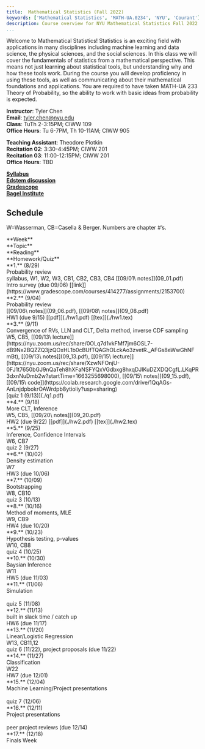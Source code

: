 ```yaml
---
title:  Mathematical Statistics (Fall 2022)
keywords: ['Mathematical Statistics', 'MATH-UA.0234', 'NYU', 'Courant']
description: Course overview for NYU Mathematical Statistics Fall 2022
...
```


Welcome to Mathematical Statistics! 
Statistics is an exciting field with applications in many disciplines including machine learning and data science, the physical sciences, and the social sciences. 
In this class we will cover the fundamentals of statistics from a mathematical perspective.
This means not just learning about statistical tools, but understanding why and how these tools work. 
During the course you will develop proficiency in using these tools, as well as communicating about their mathematical foundations and applications.
You are required to have taken MATH-UA 233 Theory of Probability, so the ability to work with basic ideas from probability is expected.


**Instructor**: Tyler Chen  
**Email**: tyler.chen@nyu.edu  
**Class**: TuTh 2-3:15PM; CIWW 109  
**Office Hours**: Tu 6-7PM, Th 10-11AM; CIWW 905  


**Teaching Assistant**: Theodore Plotkin  
**Recitation 02**: 3:30-4:45PM; CIWW 201  
**Recitation 03**: 11:00-12:15PM; CIWW 201  
**Office Hours**: TBD


[**Syllabus**](./syllabus.html)  
[**Edstem discussion**](https://edstem.org/us/courses/24656/discussion/)  
[**Gradescope**](https://www.gradescope.com/courses/414277)  
[**Bagel Institute**](https://bagel.institute)

## Schedule


W=Wasserman, CB=Casella & Berger. Numbers are chapter #’s.

<div class="schedule-container">

<div class="week weektitle">
<div class="label">**Week**</div>
<div class="topic">**Topic**</div>
<div class="reading">**Reading**</div>
<div class="hw">**Homework/Quiz**</div>
</div>


<div class="week">
<div class="label">**1.** (8/29)</div>
<div class="topic">Probability review</div>
<div class="reading">syllabus, W1, W2, W3, CB1, CB2, CB3, CB4 [[09/01\ notes]](09_01.pdf)</div>
<div class="hw">Intro survey (due 09/06) [[link]](https://www.gradescope.com/courses/414277/assignments/2153700)</div>
</div>


<div class="week">
<div class="label">**2.** (9/04)</div>
<div class="topic">Probability review</div>
<div class="reading">[[09/06\ notes]](09_06.pdf), [[09/08\ notes]](09_08.pdf)</div>
<div class="hw">HW1 (due 9/15) [[pdf]](./hw1.pdf) [[tex]](./hw1.tex)</div>
</div>


<div class="week">
<div class="label">**3.** (9/11)</div>
<div class="topic">Convergence of RVs, LLN and CLT, Delta method, inverse CDF sampling</div>
<div class="reading">W5, CB5, [[09/13\ lecture]](https://nyu.zoom.us/rec/share/0OLq7d1vkFMf7jm6OSL7-dB9Nx2BQZZQ3jzQOxHL1b0cBUfTQAGhOLckAo3zvetR._AFGs8eWwGhNFmBt), [[09/13\ notes]](09_13.pdf), [[09/15\ lecture]](https://nyu.zoom.us/rec/share/XzwNFOnjU-0FJ1t7650bGJ9nQaTeh8hXFaNSFYQxVGdbxg8hxqDJlKuDZXDQCgfL.LKqPR3dxnNuDmb2w?startTime=1663255698000), [[09/15\ notes]](09_15.pdf), [[09/15\ code]](https://colab.research.google.com/drive/1QqAGs-AnLnjdpbokrOAWrdpb8ytioliy?usp=sharing)</div>
<div class="hw">[quiz 1 (9/13)](./q1.pdf)</div>
</div>


<div class="week current">
<div class="label">**4.** (9/18)</div>
<div class="topic">More CLT, Inference</div>
<div class="reading">W5, CB5, [[09/20\ notes]](09_20.pdf)</div>
<div class="hw">HW2 (due 9/22) [[pdf]](./hw2.pdf) [[tex]](./hw2.tex)</div>
</div>


<div class="week">
<div class="label">**5.** (9/25)</div>
<div class="topic">Inference, Confidence Intervals</div>
<div class="reading">W6, CB7</div>
<div class="hw">quiz 2 (9/27)</div>
</div>


<div class="week">
<div class="label">**6.** (10/02)</div>
<div class="topic">Density estimation</div>
<div class="reading">W7</div>
<div class="hw">HW3 (due 10/06)</div>
</div>


<div class="week">
<div class="label">**7.** (10/09)</div>
<div class="topic">Bootstrapping</div>
<div class="reading">W8, CB10</div>
<div class="hw">quiz 3 (10/13)</div>
</div>


<div class="week">
<div class="label">**8.** (10/16)</div>
<div class="topic">Method of moments, MLE</div>
<div class="reading">W9, CB9</div>
<div class="hw">HW4 (due 10/20)</div>
</div>


<div class="week">
<div class="label">**9.** (10/23)</div>
<div class="topic">Hypothesis testing, p-values</div>
<div class="reading">W10, CB8</div>
<div class="hw">quiz 4 (10/25)</div>
</div>


<div class="week">
<div class="label">**10.** (10/30)</div>
<div class="topic">Baysian Inference</div>
<div class="reading">W11</div>

<div class="hw">HW5 (due 11/03)</div>
</div>


<div class="week">
<div class="label">**11.** (11/06)</div>
<div class="topic">Simulation</div>
<div class="reading">&nbsp;</div>
<div class="hw">quiz 5 (11/08)</div>
</div>


<div class="week">
<div class="label">**12.** (11/13)</div>
<div class="topic">built in slack time / catch up</div>
<div class="reading"></div>
<div class="hw">HW6 (due 11/17)</div>
</div>


<div class="week">
<div class="label">**13.** (11/20)</div>
<div class="topic">Linear/Logistic Regression</div>
<div class="reading">W13, CB11,12</div>
<div class="hw">quiz 6 (11/22), project proposals (due 11/22)</div>
</div>


<div class="week">
<div class="label">**14.** (11/27)</div>
<div class="topic">Classification</div>
<div class="reading">W22</div>
<div class="hw">HW7 (due 12/01)</div>
</div>


<div class="week">
<div class="label">**15.** (12/04)</div>
<div class="topic">Machine Learning/Project presentations</div>
<div class="reading">&nbsp;</div>
<div class="hw">quiz 7 (12/06)</div>
</div>


<div class="week">
<div class="label">**16.** (12/11)</div>
<div class="topic">Project presentations</div>
<div class="reading">&nbsp;</div>
<div class="hw">peer project reviews (due 12/14)</div>
</div>


<div class="week">
<div class="label">**17.** (12/18)</div>
<div class="topic">Finals Week</div>
<div class="reading"></div>
<div class="hw"></div>
</div>

</div>
  

